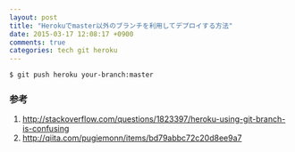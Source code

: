 ```yaml
---
layout: post
title: "Herokuでmaster以外のブランチを利用してデプロイする方法"
date: 2015-03-17 12:08:17 +0900
comments: true
categories: tech git heroku
---
```


```sh
$ git push heroku your-branch:master
```

### 参考

1. http://stackoverflow.com/questions/1823397/heroku-using-git-branch-is-confusing
1. http://qiita.com/pugiemonn/items/bd79abbc72c20d8ee9a7

